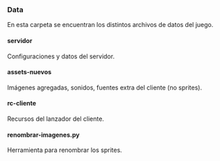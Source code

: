 ### Data

En esta carpeta se encuentran los distintos archivos de datos del juego.

#### servidor
Configuraciones y datos del servidor.

#### assets-nuevos
Imágenes agregadas, sonidos, fuentes extra del cliente (no sprites).

#### rc-cliente
Recursos del lanzador del cliente.

#### renombrar-imagenes.py
Herramienta para renombrar los sprites.